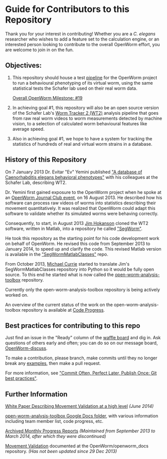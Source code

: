 Guide for Contributors to this Repository
=========================================

Thank you for your interest in contributing! Whether you are a *C.
elegans* researcher who wishes to add a feature set to the calculation
engine, or an interested person looking to contribute to the overall
OpenWorm effort, you are welcome to join in on the fun.

Objectives:
-----------

1.  This repository should house a test
    [pipeline](https://github.com/OpenWorm/open-worm-analysis-toolbox/blob/master/documentation/Processing%20Pipeline.md)
    for the OpenWorm project to run a behavioural phenotyping of its
    virtual worm, using the same statistical tests the Schafer lab used
    on their real worm data.
    
    [Overall OpenWorm Milestone:
    \#19](https://github.com/openworm/OpenWorm/issues?milestone=19&state=open)
    
    
2.  In achieving goal \#1, this repository will also be an open source
    version of the Schafer Lab's [Worm Tracker 2
    (WT2)](http://www.mrc-lmb.cam.ac.uk/wormtracker/) analysis pipeline
    that goes from raw real worm videos to worm measurements detected by
    machine vision, to a selection of calculated worm behavioural
    features like average speed.
3.  Also in achieving goal \#1, we hope to have a system for tracking
    the statistics of hundreds of real and virtual worm strains in a
    database.

History of this Repository
--------------------------

On 7 January 2013 Dr. Evitar "Ev" Yemini published ["A database of
Caenorhabditis elegans behavioral
phenotypes"](http://www.nature.com/nmeth/journal/v10/n9/fig_tab/nmeth.2560_F1.html)
with his colleagues at the Schafer Lab, describing WT2.

Dr. Yemini first gained exposure to the OpenWorm project when he spoke
at an [OpenWorm Journal Club
event](https://www.youtube.com/watch?v=YdBGbn_g_ls), on 16 August 2013.
He described how his software can process raw videos of worms into
statistics describing their movement quantitatively. It was realized
that OpenWorm could adapt this software to validate whether its
simulated worms were behaving correctly.

Consequently, to start, in August 2013 [Jim
Hokanson](https://github.com/JimHokanson) cloned the WT2 software,
written in Matlab, into a repository he called
["SegWorm"](https://github.com/openworm/SegWorm).

He took this repository as the starting point for his code development
work on behalf of OpenWorm. He revised this code from September 2013 to
January 2014, to speed up and clarify the code. This revised Matlab
version is available in the
["SegWormMatlabClasses"](https://github.com/JimHokanson/SegwormMatlabClasses/)
repo.

From October 2013, [Michael Currie](https://github.com/MichaelCurrie)
started to translate Jim's SegWormMatlabClasses repository into Python
so it would be fully open source. To this end he started what is now called the
[open-worm-analysis-toolbox](https://github.com/openworm/open-worm-analysis-toolbox)
repository.

Currently only the open-worm-analysis-toolbox repository is being actively
worked on.

An overview of the current status of the work on the
open-worm-analysis-toolbox repository is available at [Code
Progress](https://docs.google.com/spreadsheets/d/1dW1ukYlTu4vbm35bkf8MIZ3obP37yrKFz12X84ukOTU/edit#gid=9274694).

Best practices for contributing to this repo
--------------------------------------------

Just find an issue in the "Ready" column of the [waffle
board](https://waffle.io/openworm/open-worm-analysis-toolbox) and dig in. Ask
questions of others early and often; you can do so on our message board,
[OpenWorm-discuss](https://groups.google.com/forum/#!forum/openworm-discuss).

To make a contribution, please branch, make commits until they no longer break any [examples](https://github.com/openworm/open-worm-analysis-toolbox/tree/master/examples), then make a pull request.

For more information, see ["Commit Often, Perfect Later, Publish Once:
Git best practices"](http://sethrobertson.github.io/GitBestPractices/).

Further Information
-------------------

[White Paper Describing Movement Validation at a high
level](https://github.com/openworm/open-worm-analysis-toolbox/blob/master/documentation/Movement%20Validation%20White%20Paper.md)
*(June 2014)*

[open-worm-analysis-toolbox Google Docs
folder](https://drive.google.com/#folders/0B9dU7zPD0s_LdHRndU9QQ3NTRUE),
with various information including team member list, code progress, etc.

[Archived Monthly Progress
Reports](https://drive.google.com/folderview?id=0B9dU7zPD0s_LMm5RMGZGX2JEeGc&usp=sharing)
*(Maintained from September 2013 to March 2014, after which they were
discontinued)*

[Movement Validation](https://github.com/openworm/openworm_docs/blob/master/Projects/worm-movement.rst)
documented at the OpenWorm/openworm\_docs repository. *(Has not been
updated since 29 Dec 2013)*
